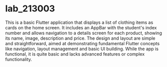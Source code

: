 # lab_213003

This is a basic Flutter application that displays a list of clothing items as cards on the home screen. It includes an AppBar with the student's index number and allows navigation to a details screen for each product, showing its name, image, description and price. The design and layout are simple and straightforward, aimed at demonstrating fundamental Flutter concepts like navigation, layout management and basic UI building. While the app is functional, it is quite basic and lacks advanced features or complex functionality.
